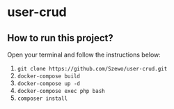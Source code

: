 # user-crud

## How to run this project?

Open your terminal and follow the instructions below:

1. `git clone https://github.com/Szewo/user-crud.git`
2. `docker-compose build`
3. `docker-compose up -d`
4. `docker-compose exec php bash`
5. `composer install`
